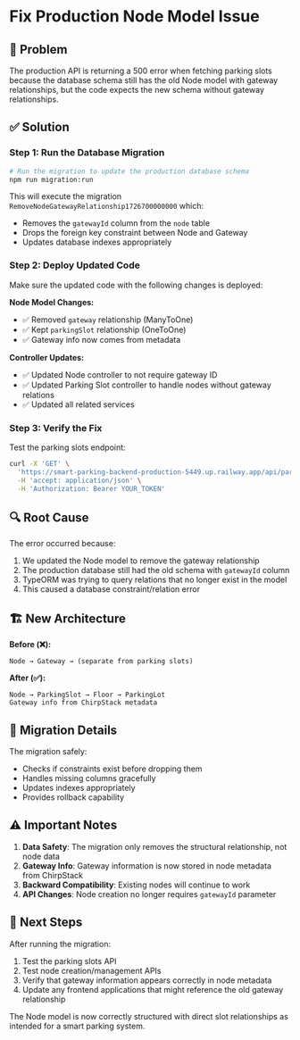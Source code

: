 # Fix Production Node Model Issue

## 🚨 Problem
The production API is returning a 500 error when fetching parking slots because the database schema still has the old Node model with gateway relationships, but the code expects the new schema without gateway relationships.

## ✅ Solution

### Step 1: Run the Database Migration

```bash
# Run the migration to update the production database schema
npm run migration:run
```

This will execute the migration `RemoveNodeGatewayRelationship1726700000000` which:
- Removes the `gatewayId` column from the `node` table
- Drops the foreign key constraint between Node and Gateway
- Updates database indexes appropriately

### Step 2: Deploy Updated Code

Make sure the updated code with the following changes is deployed:

**Node Model Changes:**
- ✅ Removed `gateway` relationship (ManyToOne)
- ✅ Kept `parkingSlot` relationship (OneToOne)
- ✅ Gateway info now comes from metadata

**Controller Updates:**
- ✅ Updated Node controller to not require gateway ID
- ✅ Updated Parking Slot controller to handle nodes without gateway relations
- ✅ Updated all related services

### Step 3: Verify the Fix

Test the parking slots endpoint:
```bash
curl -X 'GET' \
  'https://smart-parking-backend-production-5449.up.railway.app/api/parking-slots' \
  -H 'accept: application/json' \
  -H 'Authorization: Bearer YOUR_TOKEN'
```

## 🔍 Root Cause

The error occurred because:
1. We updated the Node model to remove the gateway relationship
2. The production database still had the old schema with `gatewayId` column
3. TypeORM was trying to query relations that no longer exist in the model
4. This caused a database constraint/relation error

## 🏗️ New Architecture

**Before (❌):**
```
Node → Gateway → (separate from parking slots)
```

**After (✅):**
```
Node → ParkingSlot → Floor → ParkingLot
Gateway info from ChirpStack metadata
```

## 📝 Migration Details

The migration safely:
- Checks if constraints exist before dropping them
- Handles missing columns gracefully
- Updates indexes appropriately
- Provides rollback capability

## ⚠️ Important Notes

1. **Data Safety**: The migration only removes the structural relationship, not node data
2. **Gateway Info**: Gateway information is now stored in node metadata from ChirpStack
3. **Backward Compatibility**: Existing nodes will continue to work
4. **API Changes**: Node creation no longer requires `gatewayId` parameter

## 🚀 Next Steps

After running the migration:
1. Test the parking slots API
2. Test node creation/management APIs
3. Verify that gateway information appears correctly in node metadata
4. Update any frontend applications that might reference the old gateway relationship

The Node model is now correctly structured with direct slot relationships as intended for a smart parking system.